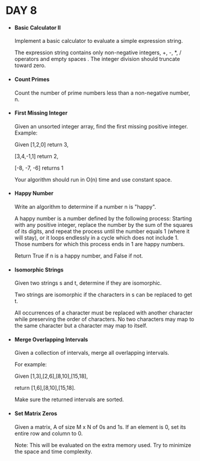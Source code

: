 <h1> DAY 8 </h1>
<ul>
  <li> <h4> Basic Calculator II </h4> </li>
      <p> Implement a basic calculator to evaluate a simple expression string.

The expression string contains only non-negative integers, +, -, *, / operators and empty spaces . The integer division should truncate toward zero.
 </p>

  <li> <h4> Count Primes </h4> </li>
        <p> Count the number of prime numbers less than a non-negative number, n.
 </p>
        
  <li> <h4> First Missing Integer </h4> </li>
      <p> Given an unsorted integer array, find the first missing positive integer.
Example:

Given [1,2,0] return 3,

[3,4,-1,1] return 2,

[-8, -7, -6] returns 1

Your algorithm should run in O(n) time and use constant space.
 </p>

  <li> <h4> Happy Number </h4> </li>
        <p> Write an algorithm to determine if a number n is "happy".

A happy number is a number defined by the following process: Starting with any positive integer, replace the number by the sum of the squares of its digits, and repeat the process until the number equals 1 (where it will stay), or it loops endlessly in a cycle which does not include 1. Those numbers for which this process ends in 1 are happy numbers.

Return True if n is a happy number, and False if not.
 </p>

  <li> <h4> Isomorphic Strings </h4> </li>
        <p> Given two strings s and t, determine if they are isomorphic.

Two strings are isomorphic if the characters in s can be replaced to get t.

All occurrences of a character must be replaced with another character while preserving the order of characters. No two characters may map to the same character but a character may map to itself.
 </p>
        
  <li> <h4> Merge Overlapping Intervals </h4> </li>
      <p> Given a collection of intervals, merge all overlapping intervals.

For example:

Given [1,3],[2,6],[8,10],[15,18],

return [1,6],[8,10],[15,18].

Make sure the returned intervals are sorted.
 </p>

  <li> <h4> Set Matrix Zeros </h4> </li>
        <p> Given a matrix, A of size M x N of 0s and 1s. If an element is 0, set its entire row and column to 0.

Note: This will be evaluated on the extra memory used. Try to minimize the space and time complexity.
</p>

</ul>

